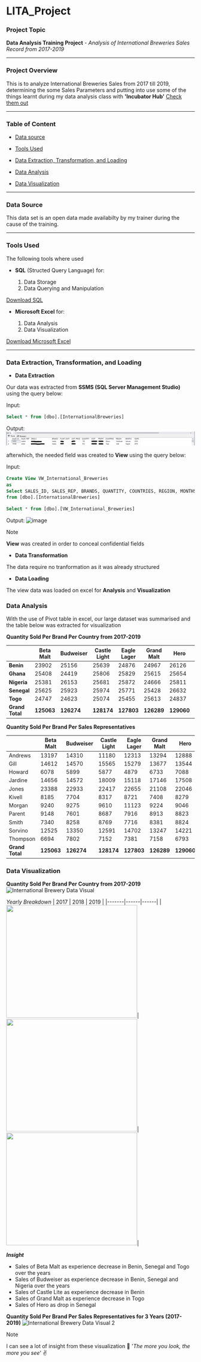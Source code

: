 # LITA_Project

### Project Topic
**Data Analysis Training Project** - *Analysis of International Breweries Sales Record from 2017-2019*

-----------------------

### Project Overview
This is to analyze International Breweries Sales from 2017 till 2019, determining the some Sales Parameters and putting into use some of the things learnt during my data analysis class with **'Incubator Hub'**   [Check them out](https://theincubatorng.org/)

 ------------------------
 
### Table of Content

- [Data source](#Data-source)

- [Tools Used](#Tools-Used)

- [Data Extraction, Transformation, and Loading](#Data-Extraction-Transformation-and-Loading)

- [Data Analysis](#Data-Analysis)

- [Data Visualization](#Data-Visualization)

-------------------------------------------------------------

### Data Source

This data set is an open data made availabilty by my trainer during the cause of the training.

-----------------------------------------------------------------

### Tools Used

The following tools where used

- **SQL** (Structed Query Language) for:

    1. Data Storage
    2. Data Querying and Manipulation

[Download SQL](https://www.microsoft.com/en-us/sql-server/sql-server-downloads)

 - **Microsoft Excel** for:

    1. Data Analysis
    2. Data Visualization

[Download Microsoft Excel](https://microsoft-excel-2016.en.download.it/#google_vignette)

------------------------

### Data Extraction, Transformation, and Loading

- **Data Extraction**

Our data was extracted from **SSMS (SQL Server Management Studio)** using the query below:

Input:
```SQL 
Select * from [dbo].[InternationalBreweries]
```

Output:
![Image](https://github.com/A-Odunayo/LITA_Project/blob/main/International%20Brewery%20Data%20Output.PNG)

afterwhich, the needed field was created to **View** using the query below:

Input:
```SQL 
Create View VW_International_Breweries
as
Select SALES_ID, SALES_REP, BRANDS, QUANTITY, COUNTRIES, REGION, MONTHS, YEARS
from [dbo].[InternationalBreweries]
```

```SQL
Select * from [dbo].[VW_International_Breweries]
```

Output:
![image](https://github.com/user-attachments/assets/746da6e6-d8c9-4f2d-a491-0afa1ae3ebb2)

> [!Note]
> **View** was created in order to conceal confidential fields

- **Data Transformation**

The data require no tranformation as it was already structured

- **Data Loading**

The view data was loaded on excel for **Analysis** and **Visualization**

### Data Analysis

With the use of Pivot table in excel, our large dataset was summarised and the table below was extracted for visualization

**Quantity Sold Per Brand Per Country from 2017-2019**					

|     |Beta Malt|Budweiser|Castle Light|Eagle Lager|Grand Malt| Hero |Trophy|
|-----|---------|---------|------------|-----------|----------| ---- |------|
|**Benin**|23902|25156|25639|24876|24967|26126|25658|176324|
|**Ghana**|25408|24419|25806|25829|25615|25654|25524|178255|
|**Nigeria**|25381|26153|25681|25872|24666|25811|25743|179307|
|**Senegal**|25625|25923|25974|25771|25428|26632|25575|180928|
|**Togo**|24747|24623|25074|25455|25613|24837|25559|175908|
|**Grand Total**|**125063**|**126274**|**128174**|**127803**|**126289**|**129060**|**128059**|


**Quantity Sold Per Brand Per Sales Representatives**		

|     |Beta Malt|Budweiser|Castle Light|Eagle Lager|Grand Malt| Hero |Trophy|
|-----|---------|---------|------------|-----------|----------| ---- |------|
|Andrews|	13197|	14310|	11180|	12313|	13294|	12888|	12716|	
|Gill| 14612|	14570|	15565|	15279|	13677|	13544|	14042	|
|Howard|	6078|	5899|	5877|	4879|	6733|	7088|	5033	|
|Jardine|	14656|	14572|	18009|	15118|	17146|	17508|	17734	|
|Jones|	23388|	22933|	22417|	22655|	21108|	22046|	23333|	
|Kivell|	8185|	7704|	8317|	8721|	7408|	8279|	9641	|
|Morgan|	9240|	9275|	9610|	11123|	9224|	9046|	10045|	
|Parent|	9148|	7601|	8687|	7916|	8913|	8823|	8148|	
|Smith|	7340|	8258|	8769|	7716|	8381|	8824|	9658	|
|Sorvino|	12525|	13350|	12591|	14702|	13247|	14221|	10877	|
|Thompson|	6694|	7802|	7152|	7381|	7158|	6793|	6832	
|**Grand Total**|**125063**|**126274**|**128174**|**127803**|**126289**|**129060**|**128059**|


### Data Visualization
**Quantity Sold Per Brand Per Country from 2017-2019**	
![International Brewery Data Visual](https://github.com/user-attachments/assets/322de59f-d0ac-400c-b78d-6383301b3fb9)

*Yearly Breakdown*
| 2017  | 2018 | 2019 |
|-------|------|------|
|<img src="https://github.com/user-attachments/assets/e503d66b-1529-4704-8fab-9d1b50e50b6d" width="350" height="300"/>|<img src="https://github.com/user-attachments/assets/95e78634-f954-4903-b6a8-aedfbb834e06" width="350" height="300"/>|<img src="https://github.com/user-attachments/assets/9c542d80-e722-47a0-bfef-732e2a1e4d7f" width="350" height="300"/>|

***Insight***
- Sales of Beta Malt as experience decrease in Benin, Senegal and Togo over the years 
- Sales of Budweiser as experience decrease in Benin, Senegal and Nigeria over the years
- Sales of Castle Lite as experience decrease in Benin
- Sales of Grand Malt as experience decrease in Togo
- Sales of Hero as drop in Senegal


**Quantity Sold Per Brand Per Sales Representatives for 3 Years (2017-2019)**
![International Brewery Data Visual 2](https://github.com/user-attachments/assets/d07c4c8f-c7a6-4849-a4d0-fb6c1c05b669)

> [!Note]
> I can see a lot of insight from these visualization 🥰
> '*The more you look, the more you see*' ✌️ 




